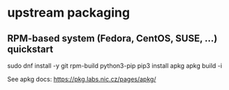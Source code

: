 # upstream packaging

## RPM-based system (Fedora, CentOS, SUSE, ...) quickstart

sudo dnf install -y git rpm-build python3-pip
pip3 install apkg
apkg build -i

See apkg docs: https://pkg.labs.nic.cz/pages/apkg/
